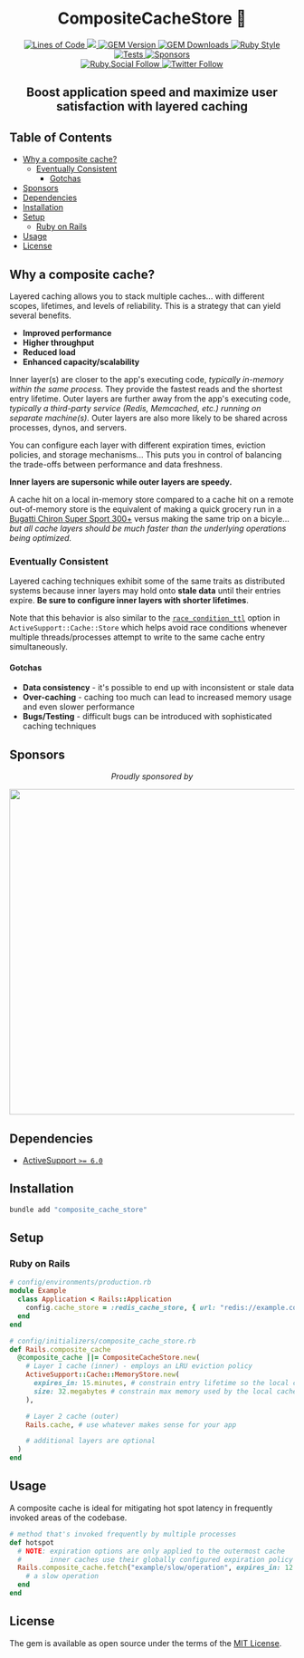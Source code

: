 <p align="center">
  <h1 align="center">CompositeCacheStore 🚀</h1>
  <p align="center">
    <a href="http://blog.codinghorror.com/the-best-code-is-no-code-at-all/">
      <img alt="Lines of Code" src="https://img.shields.io/badge/loc-119-47d299.svg" />
    </a>
    <a href="https://codeclimate.com/github/hopsoft/composite_cache_store/maintainability">
      <img src="https://api.codeclimate.com/v1/badges/80bcd3acced072534a3a/maintainability" />
    </a>
    <a href="https://rubygems.org/gems/composite_cache_store">
      <img alt="GEM Version" src="https://img.shields.io/gem/v/composite_cache_store?color=168AFE&include_prereleases&logo=ruby&logoColor=FE1616">
    </a>
    <a href="https://rubygems.org/gems/composite_cache_store">
      <img alt="GEM Downloads" src="https://img.shields.io/gem/dt/composite_cache_store?color=168AFE&logo=ruby&logoColor=FE1616">
    </a>
    <a href="https://github.com/testdouble/standard">
      <img alt="Ruby Style" src="https://img.shields.io/badge/style-standard-168AFE?logo=ruby&logoColor=FE1616" />
    </a>
    <a href="https://github.com/hopsoft/composite_cache_store/actions/workflows/tests.yml">
      <img alt="Tests" src="https://github.com/hopsoft/composite_cache_store/actions/workflows/tests.yml/badge.svg" />
    </a>
    <a href="https://github.com/sponsors/hopsoft">
      <img alt="Sponsors" src="https://img.shields.io/github/sponsors/hopsoft?color=eb4aaa&logo=GitHub%20Sponsors" />
    </a>
    <br>
    <a href="https://ruby.social/@hopsoft">
      <img alt="Ruby.Social Follow" src="https://img.shields.io/mastodon/follow/000008274?domain=https%3A%2F%2Fruby.social&label=%40hopsoft&style=social">
    </a>
    <a href="https://twitter.com/hopsoft">
      <img alt="Twitter Follow" src="https://img.shields.io/twitter/url?label=%40hopsoft&style=social&url=https%3A%2F%2Ftwitter.com%2Fhopsoft">
    </a>
  </p>
  <h2 align="center">Boost application speed and maximize user satisfaction with layered caching</h2>
</p>

<!-- Tocer[start]: Auto-generated, don't remove. -->

## Table of Contents

  - [Why a composite cache?](#why-a-composite-cache)
    - [Eventually Consistent](#eventually-consistent)
      - [Gotchas](#gotchas)
  - [Sponsors](#sponsors)
  - [Dependencies](#dependencies)
  - [Installation](#installation)
  - [Setup](#setup)
    - [Ruby on Rails](#ruby-on-rails)
  - [Usage](#usage)
  - [License](#license)

<!-- Tocer[finish]: Auto-generated, don't remove. -->

## Why a composite cache?

Layered caching allows you to stack multiple caches... with different scopes, lifetimes, and levels of reliability.
This is a strategy that can yield several benefits.

- __Improved performance__
- __Higher throughput__
- __Reduced load__
- __Enhanced capacity/scalability__

Inner layer(s) are closer to the app's executing code, _typically in-memory within the same process_.
They provide the fastest reads and the shortest entry lifetime.
Outer layers are further away from the app's executing code,
_typically a third-party service (Redis, Memcached, etc.) running on separate machine(s)._
Outer layers are also more likely to be shared across processes, dynos, and servers.

You can configure each layer with different expiration times, eviction policies, and storage mechanisms...
This puts you in control of balancing the trade-offs between performance and data freshness.

__Inner layers are supersonic while outer layers are speedy.__

A cache hit on a local in-memory store compared to a cache hit on a remote out-of-memory store
is the equivalent of making a quick grocery run in a
[Bugatti Chiron Super Sport 300+](https://www.bugatti.com/models/chiron-models/chiron-super-sport-300/)
versus making the same trip on a bicyle...
_but all cache layers should be much faster than the underlying operations being optimized._

### Eventually Consistent

Layered caching techniques exhibit some of the same traits as distributed systems
because inner layers may hold onto __stale data__ until their entries expire.
__Be sure to configure inner layers with shorter lifetimes__.

Note that this behavior is also similar to the
[`race_condition_ttl`](https://api.rubyonrails.org/classes/ActiveSupport/Cache/Store.html#method-i-fetch-label-Options)
option in `ActiveSupport::Cache::Store` which helps avoid race conditions whenever multiple threads/processes attempt to write to the same cache entry simultaneously.

#### Gotchas

- __Data consistency__ - it's possible to end up with inconsistent or stale data
- __Over-caching__ - caching too much can lead to increased memory usage and even slower performance
- __Bugs/Testing__ - difficult bugs can be introduced with sophisticated caching techniques

## Sponsors

<p align="center">
  <em>Proudly sponsored by</em>
</p>
<p align="center">
  <a href="https://www.clickfunnels.com?utm_source=hopsoft&utm_medium=open-source&utm_campaign=composite_cache_store">
    <img src="https://images.clickfunnel.com/uploads/digital_asset/file/176632/clickfunnels-dark-logo.svg" width="575" />
  </a>
</p>

## Dependencies

- [ActiveSupport `>= 6.0`](https://github.com/rails/rails/tree/main/activesupport)

## Installation

```sh
bundle add "composite_cache_store"
```

## Setup

### Ruby on Rails

```ruby
# config/environments/production.rb
module Example
  class Application < Rails::Application
    config.cache_store = :redis_cache_store, { url: "redis://example.com:6379/1" }
  end
end
```

```ruby
# config/initializers/composite_cache_store.rb
def Rails.composite_cache
  @composite_cache ||= CompositeCacheStore.new(
    # Layer 1 cache (inner) - employs an LRU eviction policy
    ActiveSupport::Cache::MemoryStore.new(
      expires_in: 15.minutes, # constrain entry lifetime so the local cache doesn't drift out of sync
      size: 32.megabytes # constrain max memory used by the local cache
    ),

    # Layer 2 cache (outer)
    Rails.cache, # use whatever makes sense for your app

    # additional layers are optional
  )
end
```

## Usage

A composite cache is ideal for mitigating hot spot latency in frequently invoked areas of the codebase.

```ruby
# method that's invoked frequently by multiple processes
def hotspot
  # NOTE: expiration options are only applied to the outermost cache
  #       inner caches use their globally configured expiration policy
  Rails.composite_cache.fetch("example/slow/operation", expires_in: 12.hours) do
    # a slow operation
  end
end
```

## License

The gem is available as open source under the terms of the [MIT License](https://opensource.org/licenses/MIT).
